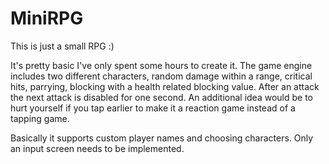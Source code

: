 # MiniRPG
This is just a small RPG :)

It's pretty basic I've only spent some hours to create it.
The game engine includes two different characters, random damage within a range, critical hits, parrying, blocking with a health related blocking value.
After an attack the next attack is disabled for one second.
An additional idea would be to hurt yourself if you tap earlier to make it a reaction game instead of a tapping game.

Basically it supports custom player names and choosing characters. Only an input screen needs to be implemented.

